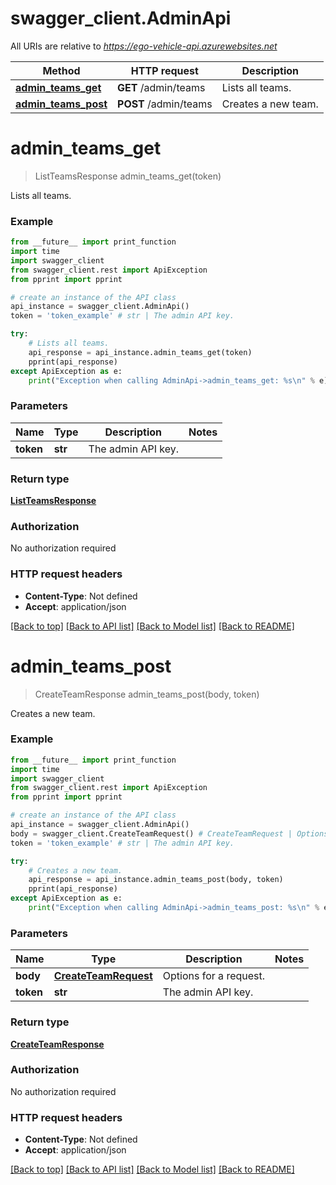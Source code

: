 # swagger_client.AdminApi

All URIs are relative to *https://ego-vehicle-api.azurewebsites.net*

Method | HTTP request | Description
------------- | ------------- | -------------
[**admin_teams_get**](AdminApi.md#admin_teams_get) | **GET** /admin/teams | Lists all teams.
[**admin_teams_post**](AdminApi.md#admin_teams_post) | **POST** /admin/teams | Creates a new team.


# **admin_teams_get**
> ListTeamsResponse admin_teams_get(token)

Lists all teams.

### Example
```python
from __future__ import print_function
import time
import swagger_client
from swagger_client.rest import ApiException
from pprint import pprint

# create an instance of the API class
api_instance = swagger_client.AdminApi()
token = 'token_example' # str | The admin API key.

try:
    # Lists all teams.
    api_response = api_instance.admin_teams_get(token)
    pprint(api_response)
except ApiException as e:
    print("Exception when calling AdminApi->admin_teams_get: %s\n" % e)
```

### Parameters

Name | Type | Description  | Notes
------------- | ------------- | ------------- | -------------
 **token** | **str**| The admin API key. | 

### Return type

[**ListTeamsResponse**](ListTeamsResponse.md)

### Authorization

No authorization required

### HTTP request headers

 - **Content-Type**: Not defined
 - **Accept**: application/json

[[Back to top]](#) [[Back to API list]](../README.md#documentation-for-api-endpoints) [[Back to Model list]](../README.md#documentation-for-models) [[Back to README]](../README.md)

# **admin_teams_post**
> CreateTeamResponse admin_teams_post(body, token)

Creates a new team.

### Example
```python
from __future__ import print_function
import time
import swagger_client
from swagger_client.rest import ApiException
from pprint import pprint

# create an instance of the API class
api_instance = swagger_client.AdminApi()
body = swagger_client.CreateTeamRequest() # CreateTeamRequest | Options for a request.
token = 'token_example' # str | The admin API key.

try:
    # Creates a new team.
    api_response = api_instance.admin_teams_post(body, token)
    pprint(api_response)
except ApiException as e:
    print("Exception when calling AdminApi->admin_teams_post: %s\n" % e)
```

### Parameters

Name | Type | Description  | Notes
------------- | ------------- | ------------- | -------------
 **body** | [**CreateTeamRequest**](CreateTeamRequest.md)| Options for a request. | 
 **token** | **str**| The admin API key. | 

### Return type

[**CreateTeamResponse**](CreateTeamResponse.md)

### Authorization

No authorization required

### HTTP request headers

 - **Content-Type**: Not defined
 - **Accept**: application/json

[[Back to top]](#) [[Back to API list]](../README.md#documentation-for-api-endpoints) [[Back to Model list]](../README.md#documentation-for-models) [[Back to README]](../README.md)

